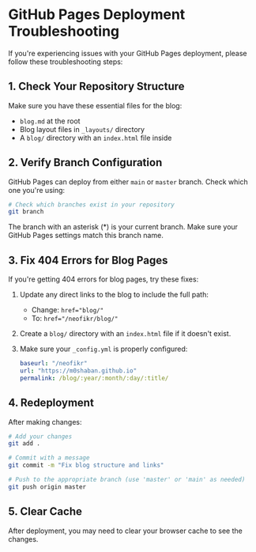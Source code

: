 # GitHub Pages Deployment Troubleshooting

If you're experiencing issues with your GitHub Pages deployment, please follow these troubleshooting steps:

## 1. Check Your Repository Structure

Make sure you have these essential files for the blog:
- `blog.md` at the root 
- Blog layout files in `_layouts/` directory
- A `blog/` directory with an `index.html` file inside

## 2. Verify Branch Configuration

GitHub Pages can deploy from either `main` or `master` branch. Check which one you're using:

```bash
# Check which branches exist in your repository
git branch
```

The branch with an asterisk (*) is your current branch. Make sure your GitHub Pages settings match this branch name.

## 3. Fix 404 Errors for Blog Pages

If you're getting 404 errors for blog pages, try these fixes:

1. Update any direct links to the blog to include the full path:
   - Change: `href="blog/"`
   - To: `href="/neofikr/blog/"`

2. Create a `blog/` directory with an `index.html` file if it doesn't exist.

3. Make sure your `_config.yml` is properly configured:
   ```yaml
   baseurl: "/neofikr"
   url: "https://m0shaban.github.io"
   permalink: /blog/:year/:month/:day/:title/
   ```

## 4. Redeployment

After making changes:

```bash
# Add your changes
git add .

# Commit with a message
git commit -m "Fix blog structure and links"

# Push to the appropriate branch (use 'master' or 'main' as needed)
git push origin master
```

## 5. Clear Cache

After deployment, you may need to clear your browser cache to see the changes.
